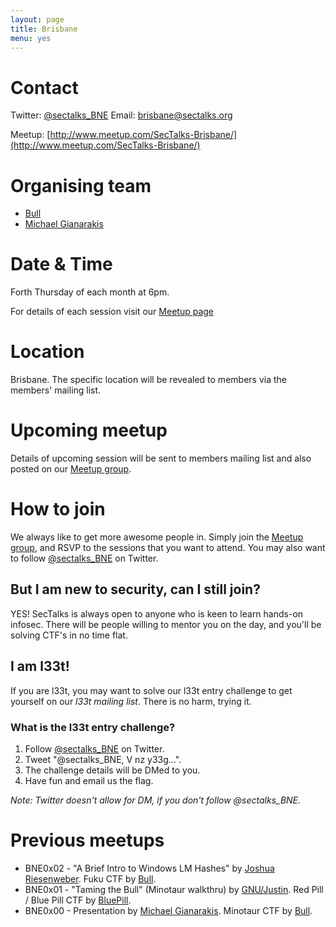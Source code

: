 ```yaml
---
layout: page
title: Brisbane 
menu: yes
---
```


# Contact 

Twitter: [@sectalks_BNE](https://twitter.com/sectalks_BNE)
Email: [brisbane@sectalks.org](mailto:brisbane@sectalks.org)

Meetup: [http://www.meetup.com/SecTalks-Brisbane/](http://www.meetup.com/SecTalks-Brisbane/)

# Organising team 

* [Bull](https://twitter.com/RobertWinkel) 
* [Michael Gianarakis](https://twitter.com/mgianarakis) 

# Date & Time 

Forth Thursday of each month at 6pm.

For details of each session visit our [Meetup page](http://www.meetup.com/SecTalks-Brisbane/)

# Location 

Brisbane. The specific location will be revealed to members via the members' mailing list. 

# Upcoming meetup 

Details of upcoming session will be sent to members mailing list 
and also posted on our [Meetup group](http://www.meetup.com/SecTalks-Brisbane/).

# How to join

We always like to get more awesome people in.
Simply join the [Meetup group](http://www.meetup.com/SecTalks-Brisbane/),
and RSVP to the sessions that you want to attend.
You may also want to follow [@sectalks_BNE](https://twitter.com/sectalks_BNE) on Twitter.

## But I am new to security, can I still join?

YES! SecTalks is always open to anyone who is keen to learn hands-on infosec.
There will be people willing to mentor you on the day, and you'll be solving CTF's in no time flat.

## I am l33t!

If you are l33t, you may want to solve our l33t entry challenge to get yourself on our *l33t mailing list*. There is no harm, trying it.

### What is the l33t entry challenge?

1. Follow [@sectalks_BNE](https://twitter.com/sectalks_BNE) on Twitter.
1. Tweet "@sectalks_BNE, V nz y33g...".
1. The challenge details will be DMed to you.
1. Have fun and email us the flag.

*Note: Twitter doesn't allow for DM, if you don't follow @sectalks_BNE.*

# Previous meetups 

* BNE0x02 - "A Brief Intro to Windows LM Hashes" by [Joshua Riesenweber](https://twitter.com/Joshua1909). Fuku CTF by [Bull](https://twitter.com/RobertWinkel).
* BNE0x01 - "Taming the Bull" (Minotaur walkthru) by [GNU/Justin](https://twitter.com/justinsteven). Red Pill / Blue Pill CTF by [BluePill](https://twitter.com/llid3nlq).
* BNE0x00 - Presentation by [Michael Gianarakis](https://twitter.com/mgianarakis). Minotaur CTF by [Bull](https://twitter.com/RobertWinkel).
